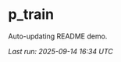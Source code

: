# p_train

Auto-updating README demo.

<!--START_SECTION:status-->
_Last run: 2025-09-14 16:34 UTC_
<!--END_SECTION:status-->





































































































































































































































































































































































































































































































































